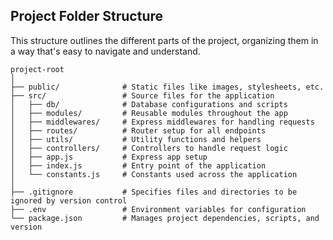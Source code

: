## Project Folder Structure

This structure outlines the different parts of the project, organizing them in a way that's easy to navigate and understand.

```plaintext
project-root
│
├── public/              # Static files like images, stylesheets, etc.
├── src/                 # Source files for the application
│   ├── db/              # Database configurations and scripts
│   ├── modules/         # Reusable modules throughout the app
│   ├── middlewares/     # Express middlewares for handling requests
│   ├── routes/          # Router setup for all endpoints
│   ├── utils/           # Utility functions and helpers
│   ├── controllers/     # Controllers to handle request logic
│   ├── app.js           # Express app setup
│   ├── index.js         # Entry point of the application
│   └── constants.js     # Constants used across the application
│
├── .gitignore           # Specifies files and directories to be ignored by version control
├── .env                 # Environment variables for configuration
└── package.json         # Manages project dependencies, scripts, and version
```
